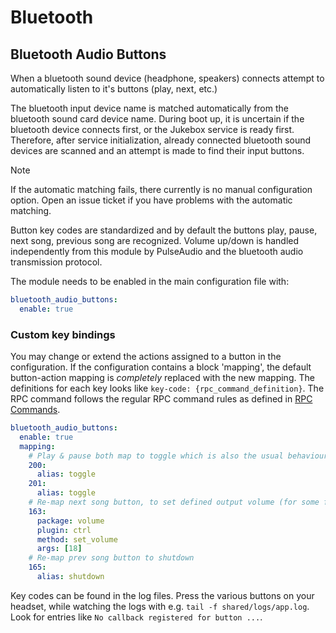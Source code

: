 # Bluetooth

## Bluetooth Audio Buttons

When a bluetooth sound device (headphone, speakers) connects attempt to
automatically listen to it's buttons (play, next, etc.)

The bluetooth input device name is matched automatically from the
bluetooth sound card device name. During boot up, it is uncertain if the
bluetooth device connects first, or the Jukebox service is ready first.
Therefore, after service initialization, already connected bluetooth
sound devices are scanned and an attempt is made to find their input
buttons.

> [!NOTE]
> If the automatic matching fails, there currently is no manual configuration option. Open an issue ticket if you have problems with the automatic matching.

Button key codes are standardized and by default the buttons play,
pause, next song, previous song are recognized. Volume up/down is
handled independently from this module by PulseAudio and the bluetooth
audio transmission protocol.

The module needs to be enabled in the main configuration file with:

``` yaml
bluetooth_audio_buttons:
  enable: true
```

### Custom key bindings

You may change or extend the actions assigned to a button in the
configuration. If the configuration contains a block 'mapping', the
default button-action mapping is *completely* replaced with the new
mapping. The definitions for each key looks like
`key-code: {rpc_command_definition}`. The RPC command follows the
regular RPC command rules as defined in
[RPC Commands](rpc-commands.md).

``` yaml
bluetooth_audio_buttons:
  enable: true
  mapping:
    # Play & pause both map to toggle which is also the usual behaviour of headsets
    200:
      alias: toggle
    201:
      alias: toggle
    # Re-map next song button, to set defined output volume (for some fun)
    163:
      package: volume
      plugin: ctrl
      method: set_volume
      args: [18]
    # Re-map prev song button to shutdown
    165:
      alias: shutdown
```

Key codes can be found in the log files. Press the various buttons on
your headset, while watching the logs with e.g.
`tail -f shared/logs/app.log`. Look for entries like
`No callback registered for button ...`.
